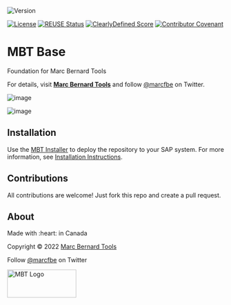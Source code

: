 ![Version](https://img.shields.io/endpoint?url=https%3A%2F%2Fshield.abap.space%2Fversion-shield-json%2Fgithub%2FMarc-Bernard-Tools%2FMBT-Base%2Fsrc%2F%2523mbtools%2523cl_tool_bc.clas.abap&label=Version&color=blue)

[![License](https://img.shields.io/github/license/Marc-Bernard-Tools/MBT-Base?label=License&color=green)](LICENSE)
[![REUSE Status](https://api.reuse.software/badge/github.com/Marc-Bernard-Tools/MBT-Base)](https://api.reuse.software/info/github.com/Marc-Bernard-Tools/MBT-Base)
[![ClearlyDefined Score](https://img.shields.io/clearlydefined/score/git/github/marc-bernard-tools/MBT-Base/33dfe96cdf4917c6a2dd9d3c1785d6f9cdb60409?label=ClearlyDefined%20Score)](https://clearlydefined.io/definitions/git/github/marc-bernard-tools/MBT-Base/33dfe96cdf4917c6a2dd9d3c1785d6f9cdb60409)
[![Contributor Covenant](https://img.shields.io/badge/Contributor%20Covenant-2.0-4baaaa.svg?color=green)](CODE_OF_CONDUCT.md)

# MBT Base

Foundation for Marc Bernard Tools

For details, visit **[Marc Bernard Tools](https://marcbernardtools.com/downloads/mbt-base)** and follow [@marcfbe](https://twitter.com/marcfbe) on Twitter.

![image](https://user-images.githubusercontent.com/59966492/146279035-c0e5a5af-5a71-43e1-bd48-4fdf279b7ea5.png)

![image](https://user-images.githubusercontent.com/59966492/146279088-3bb6e31d-15e2-4baf-82ed-2e03da927c4d.png)

## Installation

Use the [MBT Installer](https://marcbernardtools.com/downloads/mbt-installer/) to deploy the repository to your SAP system. For more information, see 
[Installation Instructions](https://marcbernardtools.com/docs/marc-bernard-tools/installation/).

## Contributions

All contributions are welcome! Just fork this repo and create a pull request. 

## About

<p>Made with :heart: in Canada</p>
<p>Copyright © 2022 <a href="https://marcbernardtools.com/">Marc Bernard Tools</a></p>
<p>Follow <a href="https://twitter.com/marcfbe">@marcfbe</a> on Twitter</p>
<p><a href="https://marcbernardtools.com/"><img width="160" height="65" src="https://marcbernardtools.com/info/MBT_Logo_640x250_on_Gray.png" alt="MBT Logo"></a></p>
